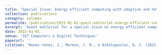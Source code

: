 ```yaml
---
title: "Special Issue: Energy efficient computing with adaptive and heterogeneous architectures"
collection: publications
category: volumes
permalink: /publication/2015-01-01-guest-editorial-energy-efficient-computing-adaptive
excerpt: 'Guest editorial for a special issue on energy efficient computing with adaptive and heterogeneous architectures, addressing energy efficiency challenges in mobile devices and server systems.'
date: 2015-01-01
venue: 'IET Computers & Digital Techniques'
paperurl: ''
citation: 'Nunez-Yanez, J., Moreno, J. M., & Nikolopoulos, D. S. (2015). &quot;Guest Editorial: Special Issue: Energy efficient computing with adaptive and heterogeneous architectures.&quot; <i>IET Computers & Digital Techniques</i>, 9(1), 1-2.'
---
```

